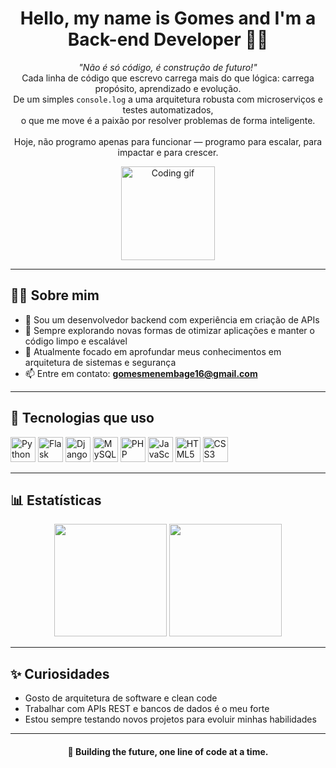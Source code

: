 <h1 align="center">Hello, my name is Gomes and I'm a Back-end Developer 👨‍💻</h1>

<p align="center">
  <em>"Não é só código, é construção de futuro!"</em><br>
  Cada linha de código que escrevo carrega mais do que lógica: carrega propósito, aprendizado e evolução.<br>
  De um simples <code>console.log</code> a uma arquitetura robusta com microserviços e testes automatizados,<br>
  o que me move é a paixão por resolver problemas de forma inteligente.<br><br>
  Hoje, não programo apenas para funcionar — programo para escalar, para impactar e para crescer.
</p>

<p align="center">
  <img src="https://media.giphy.com/media/qgQUggAC3Pfv687qPC/giphy.gif" height="150" alt="Coding gif" />
</p>

---

## 🧑‍💻 Sobre mim

- 🔧 Sou um desenvolvedor backend com experiência em criação de APIs  
- 🧠 Sempre explorando novas formas de otimizar aplicações e manter o código limpo e escalável  
- 🌱 Atualmente focado em aprofundar meus conhecimentos em arquitetura de sistemas e segurança  
- 📫 Entre em contato: **gomesmenembage16@gmail.com**

---

## 🚀 Tecnologias que uso

<p align="left">
  <img src="https://cdn.jsdelivr.net/gh/devicons/devicon/icons/python/python-original.svg" height="40" alt="Python"/>
  <img src="https://www.vectorlogo.zone/logos/pocoo_flask/pocoo_flask-icon.svg" height="40" alt="Flask"/>
  <img src="https://cdn.jsdelivr.net/gh/devicons/devicon/icons/django/django-plain-wordmark.svg" height="40" alt="Django"/>
  <img src="https://cdn.jsdelivr.net/gh/devicons/devicon/icons/mysql/mysql-original-wordmark.svg" height="40" alt="MySQL"/>
  <img src="https://cdn.jsdelivr.net/gh/devicons/devicon/icons/php/php-original.svg" height="40" alt="PHP"/>
  <img src="https://cdn.jsdelivr.net/gh/devicons/devicon/icons/javascript/javascript-original.svg" height="40" alt="JavaScript"/>
  <img src="https://cdn.jsdelivr.net/gh/devicons/devicon/icons/html5/html5-original.svg" height="40" alt="HTML5"/>
  <img src="https://cdn.jsdelivr.net/gh/devicons/devicon/icons/css3/css3-original.svg" height="40" alt="CSS3"/>
</p>

---

## 📊 Estatísticas

<p align="center">
  <img src="https://github-readme-stats.vercel.app/api?username=GomesMenembage&show_icons=true&theme=tokyonight&hide_border=false" height="180"/>
  <img src="https://github-readme-stats.vercel.app/api/top-langs/?username=GomesMenembage&layout=compact&theme=tokyonight&hide_border=false" height="180"/>
</p>

---

## ✨ Curiosidades

- Gosto de arquitetura de software e clean code  
- Trabalhar com APIs REST e bancos de dados é o meu forte  
- Estou sempre testando novos projetos para evoluir minhas habilidades  

---

<h4 align="center">🚀 Building the future, one line of code at a time.</h4>
